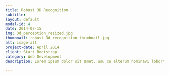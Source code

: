```yaml
---
title: Robust 3D Recognition
subtitle:
layout: default
modal-id: 4
date: 2014-07-15
img: 3d_perception_resized.jpg
thumbnail: robust_3d_recognition_thumbnail.jpg
alt: image-alt
project-date: April 2014
client: Start Bootstrap
category: Web Development
description: Lorem ipsum dolor sit amet, usu cu alterum nominavi lobortis. At duo novum diceret. Tantas apeirian vix et, usu sanctus postulant inciderint ut, populo diceret necessitatibus in vim. Cu eum dicam feugiat noluisse.

---
```

